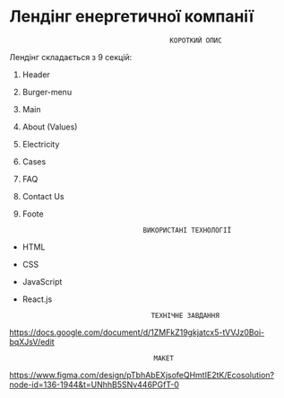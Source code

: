 # Лендінг енергетичної компанії

                                            КОРОТКИЙ ОПИС

Лендінг складається з 9 секцій:

1.  Header
2.  Burger-menu
3.  Main
4.  About (Values)
5.  Electricity
6.  Cases
7.  FAQ
8.  Contact Us
9.  Foote

                                      ВИКОРИСТАНІ ТЕХНОЛОГІЇ

- HTML

- CSS

- JavaScript

- React.js

                                      ТЕХНІЧНЕ ЗАВДАННЯ

https://docs.google.com/document/d/1ZMFkZ19gkjatcx5-tVVJz0Boi-bqXJsV/edit

                                        МАКЕТ

https://www.figma.com/design/pTbhAbEXjsofeQHmtIE2tK/Ecosolution?node-id=136-1944&t=UNhhB5SNv446PGfT-0
